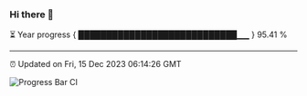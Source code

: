 ### Hi there 👋

⏳ Year progress { ████████████████████████████▁▁ } 95.41 %

---

⏰ Updated on Fri, 15 Dec 2023 06:14:26 GMT

![Progress Bar CI](https://github.com/liununu/liununu/workflows/Progress%20Bar%20CI/badge.svg)
